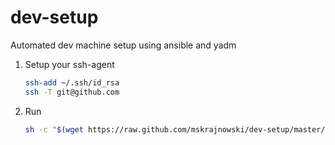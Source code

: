 # dev-setup

Automated dev machine setup using ansible and yadm

1. Setup your ssh-agent

    ```sh
    ssh-add ~/.ssh/id_rsa
    ssh -T git@github.com
    ```

2. Run

    ```sh
    sh -c "$(wget https://raw.github.com/mskrajnowski/dev-setup/master/setup.sh -O -)"
    ```
